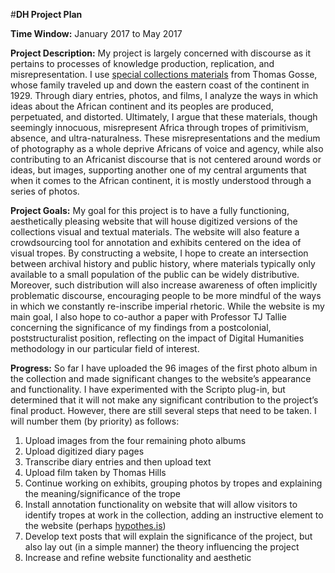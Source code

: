 #**DH Project Plan**

**Time Window:** January 2017 to May 2017

**Project Description:**
My project is largely concerned with discourse as it pertains to processes of knowledge production, replication, and misrepresentation. I use [special collections materials](http://archivesspace.wlu.edu/repositories/5/resources/846) from Thomas Gosse, whose family traveled up and down the eastern coast of the continent in 1929. Through diary entries, photos, and films, I analyze the ways in which ideas about the African continent and its peoples are produced, perpetuated, and distorted. Ultimately, I argue that these materials, though seemingly innocuous, misrepresent Africa through tropes of primitivism, absence, and ultra-naturalness. These misrepresentations and the medium of photography as a whole deprive Africans of voice and agency, while also contributing to an Africanist discourse that is not centered around words or ideas, but images, supporting another one of my central arguments that when it comes to the African continent, it is mostly understood through a series of photos.

**Project Goals:**
My goal for this project is to have a fully functioning, aesthetically pleasing website that will house digitized versions of the collections visual and textual materials. The website will also feature a crowdsourcing tool for annotation and exhibits centered on the idea of visual tropes. By constructing a website, I hope to create an intersection between archival history and public history, where materials typically only available to a small population of the public can be widely distributive. Moreover, such distribution will also increase awareness of often implicitly problematic discourse, encouraging people to be more mindful of the ways in which we constantly re-inscribe imperial rhetoric. While the website is my main goal, I also hope to co-author a paper with Professor TJ Tallie concerning the significance of my findings from a postcolonial, poststructuralist position, reflecting on the impact of Digital Humanities methodology in our particular field of interest.

**Progress:**
So far I have uploaded the 96 images of the first photo album in the collection and made significant changes to the website’s appearance and functionality. I have experimented with the Scripto plug-in, but determined that it will not make any significant contribution to the project’s final product. However, there are still several steps that need to be taken. I will number them (by priority) as follows:
1. Upload images from the four remaining photo albums
2. Upload digitized diary pages
3. Transcribe diary entries and then upload text
4. Upload film taken by Thomas Hills
5. Continue working on exhibits, grouping photos by tropes and explaining the meaning/significance of the trope
6. Install annotation functionality on website that will allow visitors to identify tropes at work in the collection, adding an instructive element to the website (perhaps [hypothes.is](https://hypothes.is))
7. Develop text posts that will explain the significance of the project, but also lay out (in a simple manner) the theory influencing the project
8. Increase and refine website functionality and aesthetic
